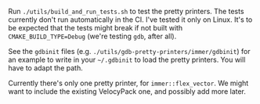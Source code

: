 Run `./utils/build_and_run_tests.sh` to test the pretty printers. The tests currently don't run automatically in the CI. I've tested it only on Linux. It's to be expected that the tests might break if not built with `CMAKE_BUILD_TYPE=Debug` (we're testing `gdb`, after all).

See the `gdbinit` files (e.g. `./utils/gdb-pretty-printers/immer/gdbinit`) for an example to write in your `~/.gdbinit` to load the pretty printers. You will have to adapt the path.

Currently there's only one pretty printer, for `immer::flex_vector`. We might want to include the existing VelocyPack one, and possibly add more later.
